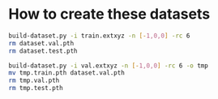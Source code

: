 # How to create these datasets

```bash
build-dataset.py -i train.extxyz -n [-1,0,0] -rc 6
rm dataset.val.pth
rm dataset.test.pth

build-dataset.py -i val.extxyz -n [-1,0,0] -rc 6 -o tmp
mv tmp.train.pth dataset.val.pth
rm tmp.val.pth
rm tmp.test.pth
```
